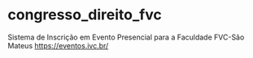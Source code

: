 # congresso_direito_fvc
Sistema de Inscrição em Evento Presencial para a Faculdade FVC-São Mateus
https://eventos.ivc.br/
